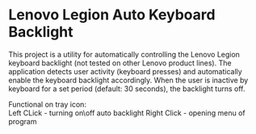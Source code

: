 # Lenovo Legion Auto Keyboard Backlight

This project is a utility for automatically controlling the Lenovo Legion keyboard backlight (not tested on other Lenovo product lines). 
The application detects user activity (keyboard presses) and automatically enable the keyboard backlight accordingly. 
When the user is inactive by keyboard for a set period (default: 30 seconds), the backlight turns off.

Functional on tray icon: \
Left CLick - turning on\off auto backlight
Right Click - opening menu of program
